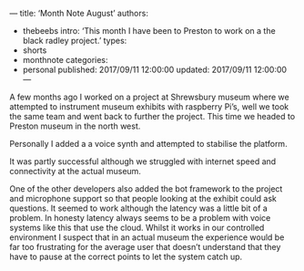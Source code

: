 —
title: ‘Month Note August’
authors:
- thebeebs
intro: ‘This month I have been to Preston to work on a the black radley project.’
types:
- shorts
- monthnote
categories:
- personal
published: 2017/09/11 12:00:00
updated: 2017/09/11 12:00:00
—

A few months ago I worked on a project at Shrewsbury museum where we attempted to instrument museum exhibits with raspberry Pi’s, well we took the same team and went back to further the project. This time we headed to Preston museum in the north west.

Personally I added a a voice synth and attempted to stabilise the platform.

It was partly successful although we struggled with internet speed and connectivity at the actual museum. 

One of the other developers also added the bot framework to the project and microphone support so that people looking at the exhibit could ask questions. It seemed to work although the latency was a little bit of a problem. In honesty latency always seems to be a problem with voice systems like this that use the cloud. Whilst it works in our controlled environment I suspect that in an actual museum the experience would be far too frustrating for the average user that doesn’t understand that they have to pause at the correct points to let the system catch up.